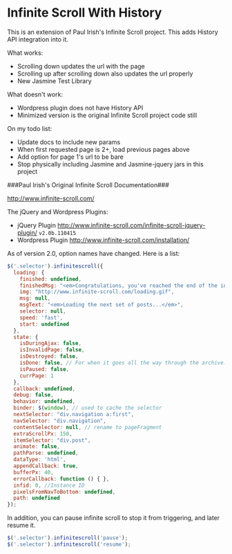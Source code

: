 # Infinite Scroll With History

This is an extension of Paul Irish's Infinite Scroll project. This adds History API integration into it.

What works:
* Scrolling down updates the url with the page
* Scrolling up after scrolling down also updates the url properly
* New Jasmine Test Library

What doesn't work:
* Wordpress plugin does not have History API
* Minimized version is the original Infinite Scroll project code still

On my todo list:
* Update docs to include new params
* When first requested page is 2+, load previous pages above
* Add option for page 1's url to be bare
* Stop physically including Jasmine and Jasmine-jquery jars in this project

###Paul Irish's Original Infinite Scroll Documentation###

<http://www.infinite-scroll.com/>

The jQuery and Wordpress Plugins:

* jQuery Plugin <http://www.infinite-scroll.com/infinite-scroll-jquery-plugin/> `v2.0b.110415`
* Wordpress Plugin <http://www.infinite-scroll.com/installation/>

As of version 2.0, option names have changed. Here is a list:

```javascript
$('.selector').infinitescroll({
  loading: {
    finished: undefined,
    finishedMsg: "<em>Congratulations, you've reached the end of the internet.</em>",
    img: "http://www.infinite-scroll.com/loading.gif",
    msg: null,
    msgText: "<em>Loading the next set of posts...</em>",
    selector: null,
    speed: 'fast',
    start: undefined
  },
  state: {
    isDuringAjax: false,
    isInvalidPage: false,
    isDestroyed: false,
    isDone: false, // For when it goes all the way through the archive.
    isPaused: false,
    currPage: 1
  },
  callback: undefined,
  debug: false,
  behavior: undefined,
  binder: $(window), // used to cache the selector
  nextSelector: "div.navigation a:first",
  navSelector: "div.navigation",
  contentSelector: null, // rename to pageFragment
  extraScrollPx: 150,
  itemSelector: "div.post",
  animate: false,
  pathParse: undefined,
  dataType: 'html',
  appendCallback: true,
  bufferPx: 40,
  errorCallback: function () { },
  infid: 0, //Instance ID
  pixelsFromNavToBottom: undefined,
  path: undefined
});
```

In addition, you can pause infinite scroll to stop it from triggering, and later resume it.

```javascript
$('.selector').infinitescroll('pause');
$('.selector').infinitescroll('resume');
```
